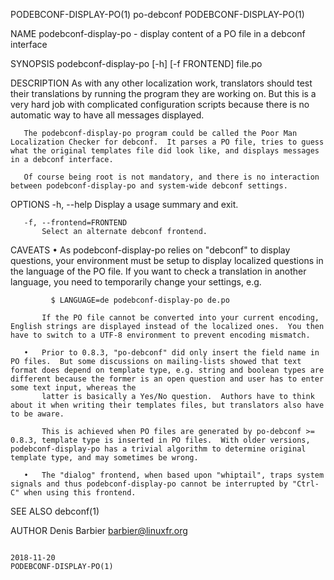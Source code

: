 PODEBCONF-DISPLAY-PO(1)                                                                                                                                po-debconf                                                                                                                               PODEBCONF-DISPLAY-PO(1)

NAME
       podebconf-display-po - display content of a PO file in a debconf interface

SYNOPSIS
       podebconf-display-po [-h] [-f FRONTEND] file.po

DESCRIPTION
       As with any other localization work, translators should test their translations by running the program they are working on.  But this is a very hard job with complicated configuration scripts because there is no automatic way to have all messages displayed.

       The podebconf-display-po program could be called the Poor Man Localization Checker for debconf.  It parses a PO file, tries to guess what the original templates file did look like, and displays messages in a debconf interface.

       Of course being root is not mandatory, and there is no interaction between podebconf-display-po and system-wide debconf settings.

OPTIONS
       -h, --help
           Display a usage summary and exit.

       -f, --frontend=FRONTEND
           Select an alternate debconf frontend.

CAVEATS
       •   As podebconf-display-po relies on "debconf" to display questions, your environment must be setup to display localized questions in the language of the PO file.  If you want to check a translation in another language, you need to temporarily change your settings, e.g.

             $ LANGUAGE=de podebconf-display-po de.po

           If the PO file cannot be converted into your current encoding, English strings are displayed instead of the localized ones.  You then have to switch to a UTF-8 environment to prevent encoding mismatch.

       •   Prior to 0.8.3, "po-debconf" did only insert the field name in PO files.  But some discussions on mailing-lists showed that text format does depend on template type, e.g. string and boolean types are different because the former is an open question and user has to enter some text input, whereas the
           latter is basically a Yes/No question.  Authors have to think about it when writing their templates files, but translators also have to be aware.

           This is achieved when PO files are generated by po-debconf >= 0.8.3, template type is inserted in PO files.  With older versions, podebconf-display-po has a trivial algorithm to determine original template type, and may sometimes be wrong.

       •   The "dialog" frontend, when based upon "whiptail", traps system signals and thus podebconf-display-po cannot be interrupted by "Ctrl-C" when using this frontend.

SEE ALSO
       debconf(1)

AUTHOR
         Denis Barbier <barbier@linuxfr.org>

                                                                                                                                                       2018-11-20                                                                                                                               PODEBCONF-DISPLAY-PO(1)
